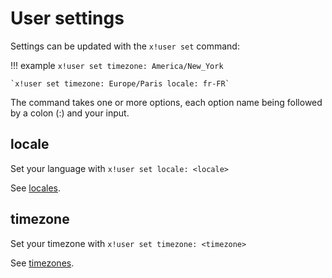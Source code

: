 # User settings

Settings can be updated with the `x!user set` command:

!!! example
	`x!user set timezone: America/New_York`
	
	`x!user set timezone: Europe/Paris locale: fr-FR`

The command takes one or more options, each option name being followed by a colon (:) and your input.

## locale

Set your language with  `x!user set locale: <locale>`

See [locales](/locales).

## timezone

Set your timezone with  `x!user set timezone: <timezone>`

See [timezones](/timezones).
